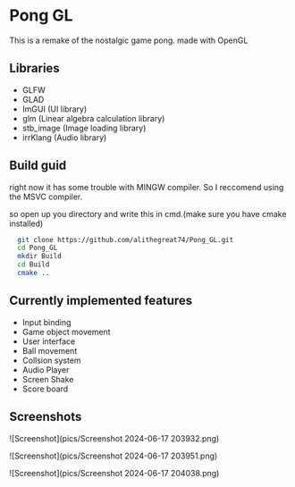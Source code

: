 
# Pong GL

This is a remake of the nostalgic game pong. made with OpenGL
## Libraries

- GLFW
- GLAD
- ImGUI (UI library)
- glm   (Linear algebra calculation library)
- stb_image (Image loading library)
- irrKlang (Audio library)


## Build guid

right now it has some trouble with MINGW compiler. So I reccomend using the MSVC compiler.

so open up you directory and write this in cmd.(make sure you have cmake installed)

```bash
  git clone https://github.com/alithegreat74/Pong_GL.git
  cd Pong_GL
  mkdir Build
  cd Build
  cmake ..
```

## Currently implemented features

- Input binding
- Game object movement
- User interface
- Ball movement
- Collsion system
- Audio Player
- Screen Shake
- Score board


## Screenshots

![Screenshot](pics/Screenshot 2024-06-17 203932.png)

![Screenshot](pics/Screenshot 2024-06-17 203951.png)

![Screenshot](pics/Screenshot 2024-06-17 204038.png)